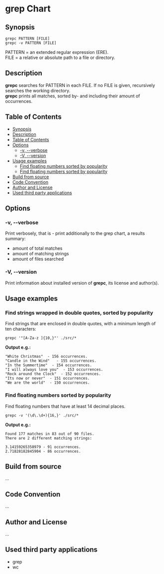 # grep Chart

## Synopsis

``grepc PATTERN [FILE]``  
``grepc -v PATTERN [FILE]``

PATTERN = an extended regular expression (ERE).  
FILE = a relative or absolute path to a file or directory.


## Description

**grepc** searches for PATTERN in each FILE. If no FILE is given, recursively 
searches the working directory.  
**grepc** prints all matches, sorted by- and including their amount of
occurrences. 


## Table of Contents

* [Synopsis](#synopsis)
* [Description](#description)
* [Table of Contents](#table-of-contents)
* [Options](#options)
  * [-v, --verbose](#-v---verbose)
  * [-V, --version](#-v---version)
* [Usage examples](#usage-examples)
  * [Find floating numbers sorted by popularity](#find-floating-numbers-and-their-popularity)
  * [Find floating numbers sorted by popularity](#find-floating-numbers-and-their-popularity)
* [Build from source](#build-from-source)
* [Code Convention](#code-convention)
* [Author and License](#author-and-license)
* [Used third party applications](#used-third-party-applications)


## Options

### -v, --verbose

Print verbosely, that is - print additionally to the grep chart, 
a results summary:

* amount of total matches
* amount of matching strings
* amount of files searched


### -V, --version

Print information about installed version of **grepc**, its license and 
author(s).


## Usage examples  

### Find strings wrapped in double quotes, sorted by popularity
  
Find strings that are enclosed in double quotes, with a minimum length of ten
characters:

``grepc '"[A-Za-z ]{10,}"' ./src/*``  

**Output e.g.:**

```
"White Christmas"  - 156 occurrences.
"Candle in the Wind"   - 155 occurrences.
"In the Summertime"  - 154 occurrences.
"I will always love you"  - 153 occurrences.
"Rock around the Clock"  - 152 occurrences.
"Its now or never"  - 151 occurrences.
"We are the world"  - 150 occurrences.
```


### Find floating numbers sorted by popularity  

Find floating numbers that have at least 14 decimal places.

``grepc -v '(\d\.\d+){16,}' ./src/*``

**Output e.g.:**

```
Found 177 matches in 83 out of 90 files.
There are 2 different matching strings:

3.14159265358979 - 91 occurrences.
2.71828182845904 - 86 occurrences.
```


## Build from source

...


## Code Convention

...


## Author and License

...


## Used third party applications

* grep
* wc
